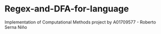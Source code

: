 # Regex-and-DFA-for-language
Implementation of Computational Methods project by A01709577 - Roberto Serna Niño
